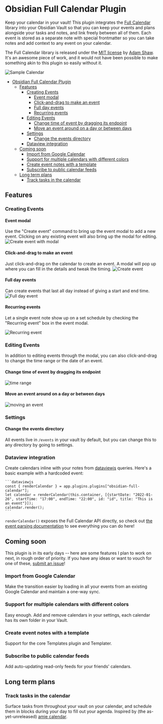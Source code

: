 # Obsidian Full Calendar Plugin

Keep your calendar in your vault! This plugin integrates the [Full Calendar](https://github.com/fullcalendar/fullcalendar) library into your Obsidian Vault so that you can keep your events and plans alongside your tasks and notes, and link freely between all of them. Each event is stored as a separate note with special frontmatter so you can take notes and add context to any event on your calendar.

The Full Calendar library is released under the [MIT license](https://github.com/fullcalendar/fullcalendar/blob/master/LICENSE.txt) by [Adam Shaw](https://github.com/arshaw). It's an awesome piece of work, and it would not have been possible to make something akin to this plugin so easily without it.

![Sample Calendar](docs/assets/sample-calendar.png)

- [Obsidian Full Calendar Plugin](#obsidian-full-calendar-plugin)
  - [Features](#features)
    - [Creating Events](#creating-events)
      - [Event modal](#event-modal)
      - [Click-and-drag to make an event](#click-and-drag-to-make-an-event)
      - [Full day events](#full-day-events)
      - [Recurring events](#recurring-events)
    - [Editing Events](#editing-events)
      - [Change time of event by dragging its endpoint](#change-time-of-event-by-dragging-its-endpoint)
      - [Move an event around on a day or between days](#move-an-event-around-on-a-day-or-between-days)
    - [Settings](#settings)
      - [Change the events directory](#change-the-events-directory)
    - [Dataview integration](#dataview-integration)
  - [Coming soon](#coming-soon)
    - [Import from Google Calendar](#import-from-google-calendar)
    - [Support for multiple calendars with different colors](#support-for-multiple-calendars-with-different-colors)
    - [Create event notes with a template](#create-event-notes-with-a-template)
    - [Subscribe to public calendar feeds](#subscribe-to-public-calendar-feeds)
  - [Long term plans](#long-term-plans)
    - [Track tasks in the calendar](#track-tasks-in-the-calendar)

## Features

### Creating Events

#### Event modal

Use the "Create event" command to bring up the event modal to add a new event. Clicking on any existing event will also bring up the modal for editing.
![Create event with modal](docs/assets/create-event-modal.gif)

#### Click-and-drag to make an event

Just click-and-drag on the calendar to create an event. A modal will pop up where you can fill in the details and tweak the timing.
![Create event](docs/assets/create-event.gif)

#### Full day events

Can create events that last all day instead of giving a start and end time.
![Full day event](docs/assets/create-event-fullday.gif)

#### Recurring events

Let a single event note show up on a set schedule by checking the "Recurring event" box in the event modal.

![Recurring event](docs/assets/create-event-recurring.gif)

### Editing Events

In addition to editing events through the modal, you can also click-and-drag
to change the time range or the date of an event.

#### Change time of event by dragging its endpoint

![time range](docs/assets/edit-event-drag.gif)

#### Move an event around on a day or between days

![moving an event](docs/assets/moving-event.gif)

### Settings

#### Change the events directory

All events live in `/events` in your vault by default, but you can change this to any directory by going to settings.

### Dataview integration

Create calendars inline with your notes from [dataviewjs](https://blacksmithgu.github.io/obsidian-dataview/api/intro/) queries. Here's a basic example with a hardcoded event:

````
```dataviewjs
const { renderCalendar } = app.plugins.plugins["obsidian-full-calendar"];
let calendar = renderCalendar(this.container, [{startDate: "2022-01-26", startTime: "17:00", endTime: "22:00", id: "id", title: "This is an event"}]);
calendar.render();
```
````

`renderCalendar()` exposes the Full Calendar API directly, so check out [the event parsing documentation](https://fullcalendar.io/docs/event-parsing) to see everything you can do here!

## Coming soon

This plugin is in its early days -- here are some features I plan to work on next, in rough order of priority. If you have any ideas or want to vouch for one of these, [submit an issue](https://github.com/davish/obsidian-full-calendar/issues)!

### Import from Google Calendar

Make the transition easier by loading in all your events from an existing Google Calendar and maintain a one-way sync.

### Support for multiple calendars with different colors

Easy enough. Add and remove calendars in your settings, each calendar has its own folder in your Vault.

### Create event notes with a template

Support for the core Templates plugin and Templater.

### Subscribe to public calendar feeds

Add auto-updating read-only feeds for your friends' calendars.

## Long term plans

### Track tasks in the calendar

Surface tasks from throughout your vault on your calendar, and schedule them in blocks during your day to fill out your agenda. Inspired by (the as-yet-unreleased) [amie calendar](https://amie.so).
